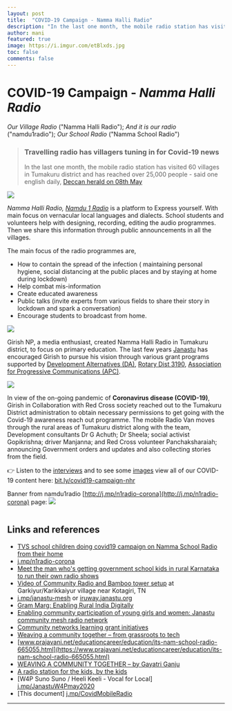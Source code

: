 ```yaml
---
layout: post
title:  "COVID-19 Campaign - Namma Halli Radio"
description: "In the last one month, the mobile radio station has visited 60 villages in Tumakuru district and has reached over 25,000 people - said one  english daily"
author: mani
featured: true
image: https://i.imgur.com/etBlxds.jpg
toc: false
comments: false
---
```


# COVID-19 Campaign - *Namma Halli Radio*

*Our Village Radio* ("Namma Halli Radio"); *And it is our radio* ("namdu1radio"); *Our School Radio* ("Namma School Radio")

> ### Travelling radio has villagers tuning in for Covid-19 news
> In the last one month, the mobile radio station has visited 60 villages in Tumakuru district and has reached over 25,000 people - said one  english daily, [Deccan herald on 08th May](https://www.deccanherald.com/special-features/travelling-radio-has-villagers-tuning-in-for-covid-19-news-835261.html)

![](https://i.imgur.com/etBlxds.jpg)

*Namma Halli Radio, [Namdu 1 Radio](https://www.namdu1radio.com/)* is a platform to Express yourself. With main focus on vernacular local languages and dialects. School students and volunteers help with designing, recording, editing the audio programmes. Then we share this information through public announcements in all the villages.

The main focus of the radio programmes are,
* How to contain the spread of the infection ( maintaining personal hygiene, social distancing at the public places and by staying at home during lockdown)
* Help combat mis-information
* Create educated awareness
* Public talks (invite experts from various fields to share their story in lockdown and spark a conversation)
* Encourage students to broadcast from home.

![](https://i.imgur.com/yhSVMYa.jpg)



Girish NP, a media enthusiast, created Namma Halli Radio in Tumakuru district, to focus on primary education. The last few years [Janastu](https://janastu.org/) has encouraged Girish to pursue his vision through various grant programs supported by [Development Alternatives (DA)](https://www.devalt.org/), [Rotary Dist 3190](http://www.rotary-3190.org/), [Association for Progressive Communications (APC)](https://www.apc.org/).


![](https://i.imgur.com/QXdKbQq.jpg)

 
 
In view of the on-going pandemic of **Coronavirus disease (COVID-19)**, Girish in Collaboration with Red Cross society reached out to the Tumakuru District administration to obtain necessary permissions to get going with the Covid-19 awareness reach out programme. The mobile Radio Van moves through the rural areas of Tumakuru district along with the team, Development consultants Dr G Achuth; Dr Sheela; social activist Gopikrishna; driver Manjanna; and Red Cross volunteer Panchaksharaiah; announcing Government orders and updates and also collecting stories from the field.

👉 Listen to the [interviews](https://files.janastu.org/s/KbGd5RJGswsNna5?path=%2FAudios) and to see some [images](https://files.janastu.org/s/KbGd5RJGswsNna5?path=%2FImages) view all of our COVID-19 content here: [bit.ly/covid19-campaign-nhr](https://bit.ly/covid19-campaign-nhr) 

Banner from namdu1radio [http://j.mp/n1radio-corona](http://j.mp/n1radio-corona) page:
![](https://static.wixstatic.com/media/4f0012_39bf69cece83410483d298d35b4ea3f1~mv2.jpg/v1/fill/w_1280,h_1280,q_85,usm_0.66_1.00_0.01/4f0012_39bf69cece83410483d298d35b4ea3f1~mv2_mscwdt.jpg)

![]()
## Links and references
* [TVS school children doing covid19 campaign on  Namma School Radio from their home ](https://www.namdu1radio.com/tvs-school-radio)
* [j.mp/n1radio-corona](https://j.mp/n1radio-corona)
* [Meet the man who's getting government school kids in rural Karnataka to run their own radio shows](https://www.edexlive.com/people/2019/sep/25/say-hello-to-namma-young-rjs-through-namma-halli-community-radio-in-durgadahalli-8375.html)
* [Video of Community Radio and Bamboo tower setup](https://tbdinesh-drive.mycozy.cloud/public?sharecode=B2nbAR3rnn6f) at Garkiyur/Karikkaiyur village near Kotagiri, TN
* [j.mp/janastu-mesh](https://j.mp/janastu-mesh) or [iruway.janastu.org](https://iruway.janastu.org)
* [Gram Marg: Enabling Rural India Digitally](http://sarbanibelur.blogspot.com/2019/07/enabling-community-participation-of.html)
* [Enabling community participation of young girls and women: Janastu community mesh radio network](https://www.apc.org/en/blog/enabling-community-participation-young-girls-and-women-janastu-community-mesh-radio-network)
* [Community networks learning grant initiatives](http://asorcom.net/community-networks-learning-grant-initiatives/)
* [Weaving a community together – from grassroots to tech](https://www.apc.org/en/blog/weaving-community-together-grassroots-tech)
* [www.prajavani.net/educationcareer/education/its-nam-school-radio-665055.html](https://www.prajavani.net/educationcareer/education/its-nam-school-radio-665055.html)
* [WEAVING A COMMUNITY TOGETHER – by Gayatri Ganju](https://www.genderit.org/feminist-talk/weaving-community-together-grassroots-tech)
* [A radio station for the kids, by the kids](https://www.newindianexpress.com/thesundaystandard/2018/nov/18/a-radio-station-for-the-kids-by-the-kids-1899792.html)
* [W4P Suno Suno / Heeli Keeli - Vocal for Local] [j.mp/JanastuW4Pmay2020](https://j.mp/JanastuW4Pmay2020)
* [This document] [j.mp/CovidMobileRadio](https://j.mp/CovidMobileRadio)

---